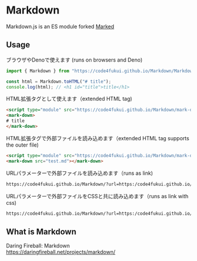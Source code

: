 # Markdown

Markdown.js is an ES module forked [Marked](https://marked.js.org/)  

## Usage

ブラウザやDenoで使えます (runs on browsers and Deno)
```js
import { Markdown } from "https://code4fukui.github.io/Markdown/Markdown.js";

const html = Markdown.toHTML("# title");
console.log(html); // <h1 id="title">title</h1>
```

HTML拡張タグとして使えます（extended HTML tag)
```html
<script type="module" src="https://code4fukui.github.io/Markdown/mark-down.js"></script>
<mark-down>
# title
</mark-down>
```

HTML拡張タグで外部ファイルを読み込めます（extended HTML tag supports the outer file)
```html
<script type="module" src="https://code4fukui.github.io/Markdown/mark-down.js"></script>
<mark-down src="test.md"></mark-down>
```

URLパラメーターで外部ファイルを読み込めます（runs as link)
```html
https://code4fukui.github.io/Markdown/?url=https:/code4fukui.github.io/Markdown/test/test.md
```

URLパラメーターで外部ファイルをCSSと共に読み込めます（runs as link with css)
```html
https://code4fukui.github.io/Markdown/?url=https:/code4fukui.github.io/Markdown/test/test.md&https:/code4fukui.github.io/Markdown/test/style.css
```

## What is Markdown

Daring Fireball: Markdown  
https://daringfireball.net/projects/markdown/  
